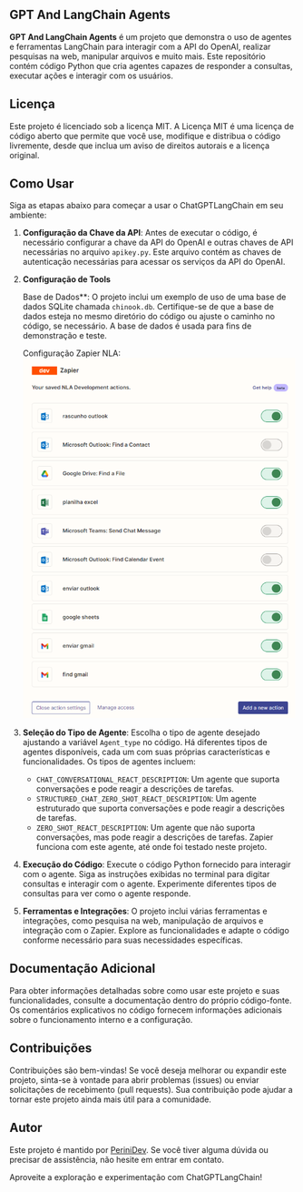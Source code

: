 

## GPT And LangChain Agents 

**GPT And LangChain Agents** é um projeto que demonstra o uso de agentes e ferramentas LangChain para interagir com a API do OpenAI, realizar pesquisas na web, manipular arquivos e muito mais. Este repositório contém código Python que cria agentes capazes de responder a consultas, executar ações e interagir com os usuários.

## Licença

Este projeto é licenciado sob a licença MIT. A Licença MIT é uma licença de código aberto que permite que você use, modifique e distribua o código livremente, desde que inclua um aviso de direitos autorais e a licença original.

## Como Usar

Siga as etapas abaixo para começar a usar o ChatGPTLangChain em seu ambiente:

1. **Configuração da Chave da API**: Antes de executar o código, é necessário configurar a chave da API do OpenAI e outras chaves de API necessárias no arquivo `apikey.py`. Este arquivo contém as chaves de autenticação necessárias para acessar os serviços da API do OpenAI.

2. **Configuração de Tools**

    Base de Dados**: O projeto inclui um exemplo de uso de uma base de dados SQLite chamada `chinook.db`. Certifique-se de que a base de dados esteja no mesmo diretório do código ou ajuste o caminho no código, se necessário. A base de dados é usada para fins de demonstração e teste.

    Configuração Zapier NLA: 
    ![Alt text](image.png)

3. **Seleção do Tipo de Agente**: Escolha o tipo de agente desejado ajustando a variável `Agent_type` no código. Há diferentes tipos de agentes disponíveis, cada um com suas próprias características e funcionalidades. Os tipos de agentes incluem:
   - `CHAT_CONVERSATIONAL_REACT_DESCRIPTION`: Um agente que suporta conversações e pode reagir a descrições de tarefas.
   - `STRUCTURED_CHAT_ZERO_SHOT_REACT_DESCRIPTION`: Um agente estruturado que suporta conversações e pode reagir a descrições de tarefas.
   - `ZERO_SHOT_REACT_DESCRIPTION`: Um agente que não suporta conversações, mas pode reagir a descrições de tarefas. Zapier funciona com este agente, até onde foi testado neste projeto.

4. **Execução do Código**: Execute o código Python fornecido para interagir com o agente. Siga as instruções exibidas no terminal para digitar consultas e interagir com o agente. Experimente diferentes tipos de consultas para ver como o agente responde.

5. **Ferramentas e Integrações**: O projeto inclui várias ferramentas e integrações, como pesquisa na web, manipulação de arquivos e integração com o Zapier. Explore as funcionalidades e adapte o código conforme necessário para suas necessidades específicas.

## Documentação Adicional

Para obter informações detalhadas sobre como usar este projeto e suas funcionalidades, consulte a documentação dentro do próprio código-fonte. Os comentários explicativos no código fornecem informações adicionais sobre o funcionamento interno e a configuração.

## Contribuições

Contribuições são bem-vindas! Se você deseja melhorar ou expandir este projeto, sinta-se à vontade para abrir problemas (issues) ou enviar solicitações de recebimento (pull requests). Sua contribuição pode ajudar a tornar este projeto ainda mais útil para a comunidade.

## Autor

Este projeto é mantido por [PeriniDev](https://github.com/PeriniDev). Se você tiver alguma dúvida ou precisar de assistência, não hesite em entrar em contato.

Aproveite a exploração e experimentação com ChatGPTLangChain!